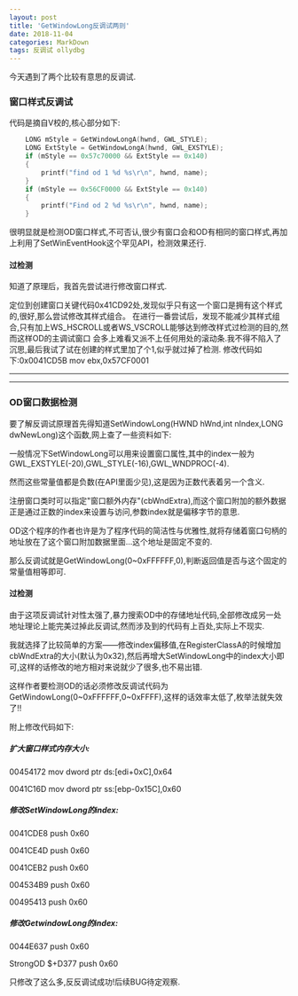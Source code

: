 ```yaml
---
layout: post
title: 'GetWindowLong反调试两则'
date: 2018-11-04
categories: MarkDown
tags: 反调试 ollydbg
---
```


今天遇到了两个比较有意思的反调试.
### 窗口样式反调试

代码是摘自V校的,核心部分如下:
```C
	LONG mStyle = GetWindowLongA(hwnd, GWL_STYLE);
	LONG ExtStyle = GetWindowLongA(hwnd, GWL_EXSTYLE);
	if (mStyle == 0x57c70000 && ExtStyle == 0x140)
	{
		printf("find od 1 %d %s\r\n", hwnd, name);
	}
	if (mStyle == 0x56CF0000 && ExtStyle == 0x140)
	{
		printf("Find od 2 %d %s\r\n", hwnd, name);
	}
```
很明显就是检测OD窗口样式,不可否认,很少有窗口会和OD有相同的窗口样式,再加上利用了SetWinEventHook这个罕见API，检测效果还行.
#### 过检测
知道了原理后，我首先尝试进行修改窗口样式.

定位到创建窗口关键代码0x41CD92处,发现似乎只有这一个窗口是拥有这个样式的,很好,那么尝试修改其样式组合。
在进行一番尝试后，发现不能减少其样式组合,只有加上WS_HSCROLL或者WS_VSCROLL能够达到修改样式过检测的目的,然而这样OD的主调试窗口
会多上难看又派不上任何用处的滚动条.我不得不陷入了沉思,最后我试了试在创建的样式里加了个1,似乎就过掉了检测.
修改代码如下:0x0041CD5B mov ebx,0x57CF0001 

--------------------- 
--------------------- 

### OD窗口数据检测

要了解反调试原理首先得知道SetWindowLong(HWND hWnd,int nIndex,LONG dwNewLong)这个函数,网上查了一些资料如下:

一般情况下SetWindowLong可以用来设置窗口属性,其中的index一般为GWL_EXSTYLE(-20),GWL_STYLE(-16),GWL_WNDPROC(-4).

然而这些常量值都是负数(在API里面少见),这是因为正数代表着另一个含义.

注册窗口类时可以指定"窗口额外内存"(cbWndExtra),而这个窗口附加的额外数据正是通过正数的index来设置与访问,参数index就是偏移字节的意思.

OD这个程序的作者也许是为了程序代码的简洁性与优雅性,就将存储着窗口句柄的地址放在了这个窗口附加数据里面...这个地址是固定不变的.

那么反调试就是GetWindowLong(0~0xFFFFFF,0),判断返回值是否与这个固定的常量值相等即可.

#### 过检测

由于这项反调试针对性太强了,暴力搜索OD中的存储地址代码,全部修改成另一处地址理论上能完美过掉此反调试,然而涉及到的代码有上百处,实际上不现实.

我就选择了比较简单的方案——修改index偏移值,在RegisterClassA的时候增加cbWndExtra的大小(默认为0x32),然后再增大SetWindowLong中的index大小即可,这样的话修改的地方相对来说就少了很多,也不易出错.

这样作者要检测OD的话必须修改反调试代码为GetWindowLong(0~0xFFFFFF,0~0xFFFF),这样的话效率太低了,枚举法就失效了!!

附上修改代码如下:

##### 扩大窗口样式内存大小:

00454172 mov dword ptr ds:[edi+0xC],0x64 

0041C16D mov dword ptr ss:[ebp-0x15C],0x60



##### 修改SetWindowLong的index:

0041CDE8 push 0x60

0041CE4D push 0x60

0041CEB2 push 0x60

004534B9 push 0x60

00495413 push 0x60

##### 修改GetwindowLong的index:

0044E637 push 0x60

StrongOD $+D377 push 0x60

只修改了这么多,反反调试成功!后续BUG待定观察.





